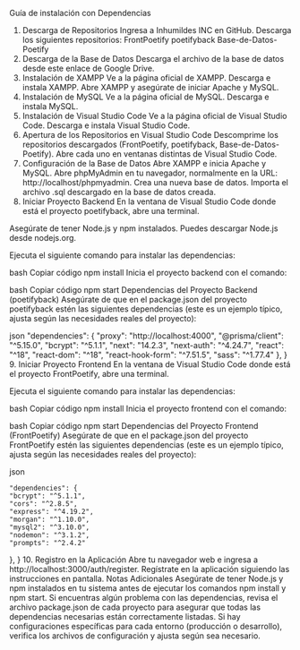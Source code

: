 Guía de instalación con Dependencias
1. Descarga de Repositorios
Ingresa a Inhumildes INC en GitHub.
Descarga los siguientes repositorios:
FrontPoetify
poetifyback
Base-de-Datos-Poetify
2. Descarga de la Base de Datos
Descarga el archivo de la base de datos desde este enlace de Google Drive.
3. Instalación de XAMPP
Ve a la página oficial de XAMPP.
Descarga e instala XAMPP.
Abre XAMPP y asegúrate de iniciar Apache y MySQL.
4. Instalación de MySQL
Ve a la página oficial de MySQL.
Descarga e instala MySQL.
5. Instalación de Visual Studio Code
Ve a la página oficial de Visual Studio Code.
Descarga e instala Visual Studio Code.
6. Apertura de los Repositorios en Visual Studio Code
Descomprime los repositorios descargados (FrontPoetify, poetifyback, Base-de-Datos-Poetify).
Abre cada uno en ventanas distintas de Visual Studio Code.
7. Configuración de la Base de Datos
Abre XAMPP e inicia Apache y MySQL.
Abre phpMyAdmin en tu navegador, normalmente en la URL: http://localhost/phpmyadmin.
Crea una nueva base de datos.
Importa el archivo .sql descargado en la base de datos creada.
8. Iniciar Proyecto Backend
En la ventana de Visual Studio Code donde está el proyecto poetifyback, abre una terminal.

Asegúrate de tener Node.js y npm instalados. Puedes descargar Node.js desde nodejs.org.

Ejecuta el siguiente comando para instalar las dependencias:

bash
Copiar código
npm install
Inicia el proyecto backend con el comando:

bash
Copiar código
npm start
Dependencias del Proyecto Backend (poetifyback)
Asegúrate de que en el package.json del proyecto poetifyback estén las siguientes dependencias (este es un ejemplo típico, ajusta según las necesidades reales del proyecto):

json
  "dependencies": {
    "proxy": "http://localhost:4000",
    "@prisma/client": "^5.15.0",
    "bcrypt": "^5.1.1",
    "next": "14.2.3",
    "next-auth": "^4.24.7",
    "react": "^18",
    "react-dom": "^18",
    "react-hook-form": "^7.51.5",
    "sass": "^1.77.4"
  },
}
9. Iniciar Proyecto Frontend
En la ventana de Visual Studio Code donde está el proyecto FrontPoetify, abre una terminal.

Ejecuta el siguiente comando para instalar las dependencias:

bash
Copiar código
npm install
Inicia el proyecto frontend con el comando:

bash
Copiar código
npm start
Dependencias del Proyecto Frontend (FrontPoetify)
Asegúrate de que en el package.json del proyecto FrontPoetify estén las siguientes dependencias (este es un ejemplo típico, ajusta según las necesidades reales del proyecto):

json

    "dependencies": {
    "bcrypt": "^5.1.1",
    "cors": "^2.8.5",
    "express": "^4.19.2",
    "morgan": "^1.10.0",
    "mysql2": "^3.10.0",
    "nodemon": "^3.1.2",
    "prompts": "^2.4.2"
  },
}
10. Registro en la Aplicación
Abre tu navegador web e ingresa a http://localhost:3000/auth/register.
Regístrate en la aplicación siguiendo las instrucciones en pantalla.
Notas Adicionales
Asegúrate de tener Node.js y npm instalados en tu sistema antes de ejecutar los comandos npm install y npm start.
Si encuentras algún problema con las dependencias, revisa el archivo package.json de cada proyecto para asegurar que todas las dependencias necesarias están correctamente listadas.
Si hay configuraciones específicas para cada entorno (producción o desarrollo), verifica los archivos de configuración y ajusta según sea necesario.
